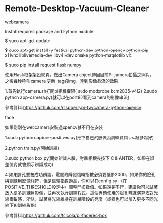 # Remote-Desktop-Vacuum-Cleaner

webcamera

Install required package and Python module

$ sudo apt-get update

$ sudo apt-get install -y festival python-dev python-opencv python-pip x11vnc liblivemedia-dev libv4l-dev cmake python-matplotlib vlc

$ sudo pip install request flask numpy

使用Flask框架架設網頁，做出Camera object傳回目前Pi camera拍攝之照片，之後每秒呼叫camera 更新 <img> tag的img，達到影像串流的效果

1.首先執行camera.sh打開pi相機權限(
sudo modprobe bcm2835-v4l2)
2.sudo python app-camera.py(就可以在port80看到camera的影像串流)

參考資料:https://github.com/raspberrypi-tw/camera-python-opencv

face

如果剛剛在webcamera安裝過opencv就不用在安裝

1.sudo python capture-positives.py(拍下自己的臉做為訓練資料 ps.越多越好)

2.python train.py(開始訓練)

3.sudo python box.py(開始辨識人臉，對準相機後按下 C & ANTER，如果在誤差值內就會顯示辨識成功)

4.如果臉孔要被成功辨識，電腦的辨認信賴指數必須要低於2000，如果你的臉孔與訓練用影像相符，但是信賴指數過高，你可以在config.py （在POSITIVE_THRESHOLD設定中）調整門檻數值。如果還是不行，建議你可以試著放入更多訓練用影像，並再次執行訓練程式。這個專題使用的臉孔辨識演算法對光線很敏感，所以，試著將光線維持在訓練階段的亮度（或者也可以加入更多不同光線下的訓練影像）

參考資料:https://github.com/tdicola/pi-facerec-box

